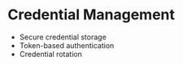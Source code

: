 # Credential Management
- Secure credential storage
- Token-based authentication
- Credential rotation
